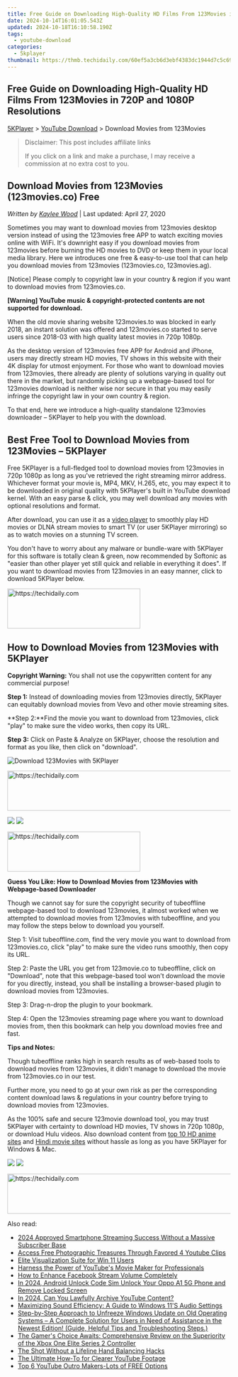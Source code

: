 ```yaml
---
title: Free Guide on Downloading High-Quality HD Films From 123Movies in 720P and 1080P Resolutions
date: 2024-10-14T16:01:05.543Z
updated: 2024-10-18T16:10:58.190Z
tags:
  - youtube-download
categories:
  - 5kplayer
thumbnail: https://thmb.techidaily.com/60ef5a3cb6d3ebf4383dc1944d7c5c6920d92b79ffebc24b472a5709fccd0d23.jpg
---
```


## Free Guide on Downloading High-Quality HD Films From 123Movies in 720P and 1080P Resolutions

[5KPlayer](https://tools.techidaily.com/5kplayer/products/) \> [YouTube Download](https://tools.techidaily.com/5kplayer/youtube-download/) \> Download Movies from 123Movies

>  Disclaimer: This post includes affiliate links
>
>  If you click on a link and make a purchase, I may receive a commission at no extra cost to you.
>

## Download Movies from 123Movies (123movies.co) Free

 _Written by [Kaylee Wood](https://www.quora.com/profile/Amanda-Hu-21)_ | Last updated: April 27, 2020 

Sometimes you may want to download movies from 123movies desktop version instead of using the 123movies free APP to watch exciting movies online with WiFi. It's downright easy if you download movies from 123movies before burning the HD movies to DVD or keep them in your local media library. Here we introduces one free & easy-to-use tool that can help you download movies from 123movies (123movies.co, 123movies.ag).

\[Notice\] Please comply to copyright law in your country & region if you want to download movies from 123movies.co.

**\[Warning\] YouTube music & copyright-protected contents are not supported for download.**

When the old movie sharing website 123movies.to was blocked in early 2018, an instant solution was offered and 123movies.co started to serve users since 2018-03 with high quality latest movies in 720p 1080p.

As the desktop version of 123movies free APP for Android and iPhone, users may directly stream HD movies, TV shows in this website with their 4K display for utmost enjoyment. For those who want to download movies from 123movies, there already are plenty of solutions varying in quality out there in the market, but randomly picking up a webpage-based tool for 123movies download is neither wise nor secure in that you may easily infringe the copyright law in your own country & region.

To that end, here we introduce a high-quality standalone 123movies downloader – 5KPlayer to help you with the download.

## Best Free Tool to Download Movies from 123Movies – 5KPlayer

Free 5KPlayer is a full-fledged tool to download movies from 123movies in 720p 1080p as long as you've retrieved the right streaming mirror address. Whichever format your movie is, MP4, MKV, H.265, etc, you may expect it to be downloaded in original quality with 5KPlayer's built in YouTube download kernel. With an easy parse & click, you may well download any movies with optional resolutions and format.

After download, you can use it as a [video player](https://tools.techidaily.com/5kplayer/video-music-player/) to smoothly play HD movies or DLNA stream movies to smart TV (or user 5KPlayer mirroring) so as to watch movies on a stunning TV screen. 

You don't have to worry about any malware or bundle-ware with 5KPlayer for this software is totally clean & green, now recommended by Softonic as "easier than other player yet still quick and reliable in everything it does". If you want to download movies from 123movies in an easy manner, click to download 5KPlayer below.

<!-- affiliate ads begin -->
<a href="https://aligracehair.sjv.io/c/5597632/1934254/19272" target="_top" id="1934254">
  <img src="//a.impactradius-go.com/display-ad/19272-1934254" border="0" alt="https://techidaily.com" width="300" height="90"/>
</a>
<img height="0" width="0" src="https://aligracehair.sjv.io/i/5597632/1934254/19272" style="position:absolute;visibility:hidden;" border="0" />
<!-- affiliate ads end -->

## How to Download Movies from 123Movies with 5KPlayer

**Copyright Warning:** You shall not use the copywritten content for any commercial purpose!

**Step 1:** Instead of downloading movies from 123movies directly, 5KPlayer can equitably download movies from Vevo and other movie streaming sites.

**Step 2:**Find the movie you want to download from 123movies, click "play" to make sure the video works, then copy its URL. 

**Step 3:** Click on Paste & Analyze on 5KPlayer, choose the resolution and format as you like, then click on "download".

![Download 123Movies with 5KPlayer](https://www.5kplayer.com/youtube-download/img/5kplayer-download-funny-videos-for-kids.jpg) 

<!-- affiliate ads begin -->
<a href="https://zebaoaffiliateprogram.pxf.io/c/5597632/2137975/21526" target="_top" id="2137975">
  <img src="//a.impactradius-go.com/display-ad/21526-2137975" border="0" alt="https://techidaily.com" width="728" height="90"/>
</a>
<img height="0" width="0" src="https://zebaoaffiliateprogram.pxf.io/i/5597632/2137975/21526" style="position:absolute;visibility:hidden;" border="0" />
<!-- affiliate ads end -->

[![](https://www.5kplayer.com/youtube-download/../button/freedownwhitewin.png)](https://tools.techidaily.com/5kplayer/products/) [![](https://www.5kplayer.com/youtube-download/../button/freedownbackmac.png)](https://tools.techidaily.com/5kplayer/products/) 

<!-- affiliate ads begin -->
<a href="https://aligracehair.sjv.io/c/5597632/2115916/19272" target="_top" id="2115916">
  <img src="//a.impactradius-go.com/display-ad/19272-2115916" border="0" alt="https://techidaily.com" width="300" height="90"/>
</a>
<img height="0" width="0" src="https://aligracehair.sjv.io/i/5597632/2115916/19272" style="position:absolute;visibility:hidden;" border="0" />
<!-- affiliate ads end -->

**Guess You Like: How to Download Movies from 123Movies with Webpage-based Downloader**

Though we cannot say for sure the copyright security of tubeoffline webpage-based tool to download 123movies, it almost worked when we attempted to download movies from 123movies with tubeoffline, and you may follow the steps below to download you yourself. 

Step 1: Visit tubeoffline.com, find the very movie you want to download from 123movies.co, click "play" to make sure the video runs smoothly, then copy its URL.

Step 2: Paste the URL you get from 123movie.co to tubeoffline, click on "Download", note that this webpage-based tool won't download the movie for you directly, instead, you shall be installing a browser-based plugin to download movies from 123movies.

Step 3: Drag-n-drop the plugin to your bookmark.

Step 4: Open the 123movies streaming page where you want to download movies from, then this bookmark can help you download movies free and fast.

**Tips and Notes:** 

Though tubeoffline ranks high in search results as of web-based tools to download movies from 123movies, it didn't manage to download the movie from 123movies.co in our test.

 Further more, you need to go at your own risk as per the corresponding content download laws & regulations in your country before trying to download movies from 123movies.

As the 100% safe and secure 123movie download tool, you may trust 5KPlayer with certainty to download HD movies, TV shows in 720p 1080p, or download Hulu videos. Also download content from [top 10 HD anime sites](https://tools.techidaily.com/5kplayer/youtube-download/) and [Hindi movie sites](https://tools.techidaily.com/5kplayer/youtube-download/) without hassle as long as you have 5KPlayer for Windows & Mac.

[![](https://www.5kplayer.com/youtube-download/../button/freedownwhitewin.png)](https://tools.techidaily.com/5kplayer/products/) [![](https://www.5kplayer.com/youtube-download/../button/freedownbackmac.png)](https://tools.techidaily.com/5kplayer/products/)

<!-- affiliate ads begin -->
<a href="https://appsumo.8odi.net/c/5597632/2144280/7443" target="_top" id="2144280">
  <img src="//a.impactradius-go.com/display-ad/7443-2144280" border="0" alt="https://techidaily.com" width="600" height="90"/>
</a>
<img height="0" width="0" src="https://appsumo.8odi.net/i/5597632/2144280/7443" style="position:absolute;visibility:hidden;" border="0" />
<!-- affiliate ads end -->

<ins class="adsbygoogle"
     style="display:block"
     data-ad-format="autorelaxed"
     data-ad-client="ca-pub-7571918770474297"
     data-ad-slot="1223367746"></ins>

<ins class="adsbygoogle"
     style="display:block"
     data-ad-client="ca-pub-7571918770474297"
     data-ad-slot="8358498916"
     data-ad-format="auto"
     data-full-width-responsive="true"></ins>

<span class="atpl-alsoreadstyle">Also read:</span>
<div><ul>
<li><a href="https://extra-approaches.techidaily.com/2024-approved-smartphone-streaming-success-without-a-massive-subscriber-base/"><u>2024 Approved Smartphone Streaming Success Without a Massive Subscriber Base</u></a></li>
<li><a href="https://youtube-video-recordings.techidaily.com/access-free-photographic-treasures-through-favored-4-youtube-clips/"><u>Access Free Photographic Treasures Through Favored 4 Youtube Clips</u></a></li>
<li><a href="https://article-posts.techidaily.com/elite-visualization-suite-for-win-11-users/"><u>Elite Visualization Suite for Win 11 Users</u></a></li>
<li><a href="https://youtube-video-recordings.techidaily.com/harness-the-power-of-youtubes-movie-maker-for-professionals/"><u>Harness the Power of YouTube's Movie Maker for Professionals</u></a></li>
<li><a href="https://facebook-video-recording.techidaily.com/how-to-enhance-facebook-stream-volume-completely/"><u>How to Enhance Facebook Stream Volume Completely</u></a></li>
<li><a href="https://sim-unlock.techidaily.com/in-2024-android-unlock-code-sim-unlock-your-oppo-a1-5g-phone-and-remove-locked-screen-by-drfone-android/"><u>In 2024, Android Unlock Code Sim Unlock Your Oppo A1 5G Phone and Remove Locked Screen</u></a></li>
<li><a href="https://youtube-video-recordings.techidaily.com/in-2024-can-you-lawfully-archive-youtube-content/"><u>In 2024, Can You Lawfully Archive YouTube Content?</u></a></li>
<li><a href="https://win11-tips.techidaily.com/maximizing-sound-efficiency-a-guide-to-windows-11s-audio-settings/"><u>Maximizing Sound Efficiency: A Guide to Windows 11'S Audio Settings</u></a></li>
<li><a href="https://common-error.techidaily.com/step-by-step-approach-to-unfreeze-windows-update-on-old-operating-systems-a-complete-solution-for-users-in-need-of-assistance-in-the-newest-edition-guide-he153/"><u>Step-by-Step Approach to Unfreeze Windows Update on Old Operating Systems – A Complete Solution for Users in Need of Assistance in the Newest Edition! (Guide, Helpful Tips and Troubleshooting Steps.)</u></a></li>
<li><a href="https://buynow-help.techidaily.com/the-gamers-choice-awaits-comprehensive-review-on-the-superiority-of-the-xbox-one-elite-series-2-controller/"><u>The Gamer's Choice Awaits: Comprehensive Review on the Superiority of the Xbox One Elite Series 2 Controller</u></a></li>
<li><a href="https://youtube-video-recordings.techidaily.com/the-shot-without-a-lifeline-hand-balancing-hacks/"><u>The Shot Without a Lifeline Hand Balancing Hacks</u></a></li>
<li><a href="https://youtube-video-recordings.techidaily.com/the-ultimate-how-to-for-clearer-youtube-footage/"><u>The Ultimate How-To for Clearer YouTube Footage</u></a></li>
<li><a href="https://youtube-video-recordings.techidaily.com/1716435769332-top-6-youtube-outro-makers-lots-of-free-options/"><u>Top 6 YouTube Outro Makers-Lots of FREE Options</u></a></li>
</ul></div>

